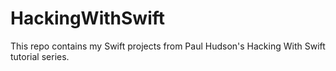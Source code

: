 # HackingWithSwift
This repo contains my Swift projects from Paul Hudson's Hacking With Swift tutorial series.
